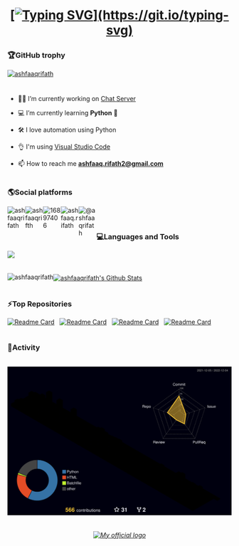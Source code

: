 <h1 align="center">
  <a href="https://git.io/typing-svg">
    
   [![Typing SVG](https://readme-typing-svg.herokuapp.com?font=Source+Code+Pro&color=%2357BDDA&size=30&duration=3000&center=true&lines=Hello%2C+There!%F0%9F%91%8B;I'm+Ashfaaq+Rifath.;Welcome+to+my+profile.)](https://git.io/typing-svg)
    
  </a>
</h1>
  <h3></h3>
<h3>🏆GitHub trophy</h3>
<p> <a href="https://github.com/ryo-ma/github-profile-trophy"><img src="https://github-profile-trophy.vercel.app/?username=ashfaaqrifath&show_icons=true&theme=onestar" alt="ashfaaqrifath" /></a></p>
<h1></h1>

- 👨‍💻 I’m currently working on [Chat Server](https://github.com/ashfaaqrifath/Chat-Server)

- 💻 I’m currently learning **Python** 🐍
  
- 🛠️ I love automation using Python

- 👌 I'm using [ Visual Studio Code](https://code.visualstudio.com/download)

- 📫 How to reach me **ashfaaq.rifath2@gmail.com**
<h1></h1>
<h3 align="left">🌎Social platforms</h3>

<p align="left">
<a href="https://github.com/ashfaaqrifath" target="blank"><img align="left" src="https://raw.githubusercontent.com/rahuldkjain/github-profile-readme-generator/master/src/images/icons/Social/github.svg" alt="ashfaaqrifath" width="40px" /></a>
  
<a href="https://twitter.com/ashfaaqrfth" target="blank"><img align="left" src="https://raw.githubusercontent.com/rahuldkjain/github-profile-readme-generator/master/src/images/icons/Social/twitter.svg" alt="ashfaaqrifth" width="40px" /></a>

<a href="https://stackoverflow.com/users/16897406" target="blank"><img align="left" src="https://raw.githubusercontent.com/rahuldkjain/github-profile-readme-generator/master/src/images/icons/Social/stack-overflow.svg" alt="16897406" width="40px" /></a>
  
<a href="https://fb.com/ashfaaq.rifath" target="blank"><img align="left" src="https://raw.githubusercontent.com/rahuldkjain/github-profile-readme-generator/master/src/images/icons/Social/facebook.svg" alt="ashfaaq.rifath" width="40px" /></a>
  
<a href="https://instagram.com/@ashfaaq_rifath" target="blank"><img align="left" src="https://raw.githubusercontent.com/rahuldkjain/github-profile-readme-generator/master/src/images/icons/Social/instagram.svg" alt="@ashfaaqrifath" width="40px" /></a>
</p>

<br>
<h1></h1>

<h3 align="left">💻Languages and Tools</h3>

<a href="https://skillicons.dev">
    <img src="https://skillicons.dev/icons?i=python,html,css,php,arduino,mysql,md,vscode,wordpress"/>
</a>
<br></br>

<a href="https://github.com/anuraghazra/github-readme-stats"><img align="left" src="https://github-readme-stats.vercel.app/api/top-langs?username=ashfaaqrifath&show_icons=true&locale=en&layout=compact&theme=react&border_color=57BDDA&border_radius=15px" alt="ashfaaqrifath" /></a>  <a href="https://github.com/anuraghazra/github-readme-stats">
<img align="center" src="https://github-readme-stats.vercel.app/api?username=ashfaaqrifath&include_all_commits=true&count_private=true&show_icons=true&line_height=20&theme=react&icon_color=3DDC84&border_color=57BDDA&border_radius=15px" alt="ashfaaqrifath's Github Stats" /></a>
    
<h1></h1>
<h3 align="left">⚡Top Repositories</h3>

[![Readme Card](https://github-readme-stats.vercel.app/api/pin/?username=ashfaaqrifath&repo=Casper&theme=react&icon_color=3DDC84&border_color=57BDDA&border_radius=15px)](https://github.com/ashfaaqrifath/Casper)&nbsp;&nbsp;&nbsp;[![Readme Card](https://github-readme-stats.vercel.app/api/pin/?username=ashfaaqrifath&repo=Concealium&theme=react&icon_color=3DDC84&border_color=57BDDA&border_radius=15px)](https://github.com/ashfaaqrifath/Concealium)&nbsp;&nbsp;&nbsp;[![Readme Card](https://github-readme-stats.vercel.app/api/pin/?username=ashfaaqrifath&repo=YouTube-Downloader&theme=react&icon_color=3DDC84&border_color=57BDDA&border_radius=15px)](https://github.com/ashfaaqrifath/YouTube-Downloader)&nbsp;&nbsp;&nbsp;[![Readme Card](https://github-readme-stats.vercel.app/api/pin/?username=ashfaaqrifath&repo=SCP-Foundation-Terminal&theme=react&icon_color=3DDC84&border_color=57BDDA&border_radius=15px)](https://github.com/ashfaaqrifath/SCP-Foundation-Terminal)            
<h1></h1>

<h3 align="left">🔔Activity</h3>
<h6 align="center">
  <a href="https://github.com/ashfaaqrifath">
  </a>
</h6>

<h6 align="center">
  
![](./profile-3d-contrib/profile-night-rainbow.svg)
      
</h6>

<h6 align="center">
  <a href="https://ashfaaqrifath.github.io">
    <img src="https://ashfaaqrifath.github.io/aqlogo9.png" alt="My official logo" width="30%">
  </a>
</h6>
